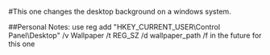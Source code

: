 #This one changes the desktop background on a windows system. 






##Personal Notes:
use reg add "HKEY_CURRENT_USER\Control Panel\Desktop" /v Wallpaper /t REG_SZ /d  wallpaper_path /f in the future for this one
